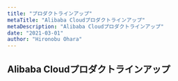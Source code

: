 ```yaml
---
title: "プロダクトラインアップ"
metaTitle: "Alibaba Cloudプロダクトラインアップ"
metaDescription: "Alibaba Cloudプロダクトラインアップ"
date: "2021-03-01"
author: "Hironobu Ohara"
---
```



## Alibaba Cloudプロダクトラインアップ

